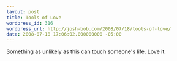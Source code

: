 ```yaml
---
layout: post
title: Tools of Love
wordpress_id: 316
wordpress_url: http://josh-bob.com/2008/07/18/tools-of-love/
date: 2008-07-18 17:06:02.000000000 -05:00
---
```

<!--Mime Type of File is image/jpeg --><div class="postie-image-div"><a href="http://josh-bob.com/wp-photos/20080718-180602-1.jpg"><img src="http://josh-bob.com/wp-photos/thumb.20080718-180602-1.jpg" alt="" style="3px;" class="postie-image" /></a></div> Something as unlikely as this can touch someone's life. Love it.
